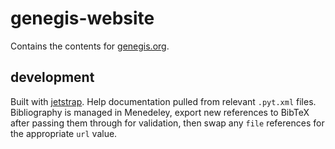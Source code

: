 genegis-website
===============

Contains the contents for [genegis.org](http://genegis.org).

development
-----------

Built with [jetstrap](http://jetstrap.com). Help documentation pulled from relevant `.pyt.xml` files. Bibliography is managed in Menedeley, export new references to BibTeX after passing them through for validation, then swap any `file` references for the appropriate `url` value.
